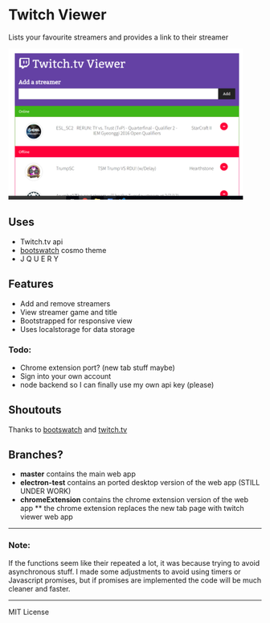 # Twitch Viewer

Lists your favourite streamers and provides a link to their streamer

<a href="url"><img src="https://raw.githubusercontent.com/AbhiPrasad/Twitch-Viewer/master/screenshot.png" width="auto" height="300" ></a>

## Uses
* Twitch.tv api
* [bootswatch](https://bootswatch.com) cosmo theme
* J Q U E R Y

## Features
* Add and remove streamers
* View streamer game and title
* Bootstrapped for responsive view 
* Uses localstorage for data storage

### Todo:
* Chrome extension port? (new tab stuff maybe)
* Sign into your own account
* node backend so I can finally use my own api key (please)

## Shoutouts

Thanks to [bootswatch](https://bootswatch.com) and [twitch.tv](https://twitch.tv)

## Branches?

* **master** contains the main web app
* **electron-test** contains an ported desktop version of the web app (STILL UNDER WORK)
* **chromeExtension** contains the chrome extension version of the web app
	** the chrome extension replaces the new tab page with twitch viewer web app

---

### Note:
If the functions seem like their repeated a lot, it was because trying to avoid asynchronous stuff. I made some adjustments to avoid using timers or Javascript promises, but if promises are implemented the code will be much cleaner and faster. 

--- 

MIT License
